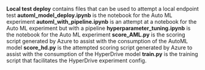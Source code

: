 **Local test deploy** contains files that can be used to attempt a local endpoint test
**automl_model_deploy.ipynb** is the notebook for the Auto ML experiment
**automl_with_pipeline.ipynb** is an attempt at a notebook for the Auto ML experiment but with a pipeline
**hyperparameter_tuning.ipynb** is the notebook for the Auto ML experiment
**score_AML.py** is the scoring script generated by Azure to assist with the consumption of the AutoML model
**score_hd.py** is the attempted scoring script generated by Azure to assist with the consumption of the HyperDrive model
**train.py** is the training script that facilitates the HyperDrive experiment config.
